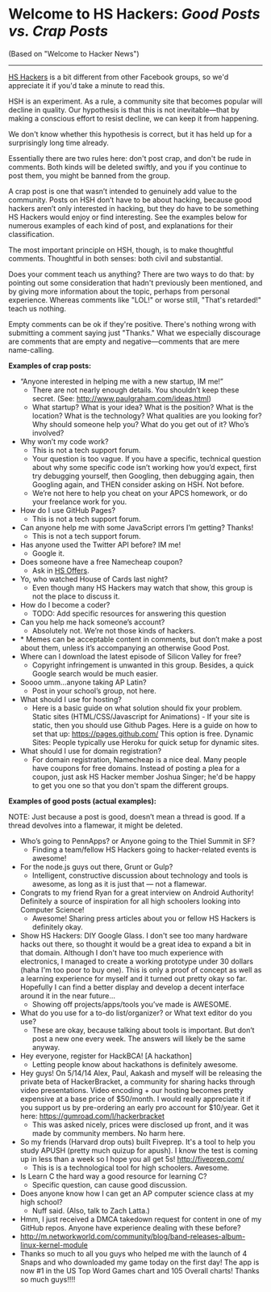 # Welcome to HS Hackers: _Good Posts vs. Crap Posts_

(Based on "Welcome to Hacker News")

---

[HS Hackers](https://www.facebook.com/groups/PennAppsHS/) is a bit different
from other Facebook groups, so we'd appreciate it if you'd take a minute to
read this.

HSH is an experiment. As a rule, a community site that becomes popular will
decline in quality. Our hypothesis is that this is not inevitable—that by
making a conscious effort to resist decline, we can keep it from happening.

We don't know whether this hypothesis is correct, but it has held up for a
surprisingly long time already.

Essentially there are two rules here: don't post crap, and don't be rude in
comments. Both kinds will be deleted swiftly, and you if you continue to post
them, you might be banned from the group.

A crap post is one that wasn’t intended to genuinely add value to the
community. Posts on HSH don’t have to be about hacking, because good hackers
aren’t only interested in hacking, but they do have to be something HS Hackers
would enjoy or find interesting. See the examples below for numerous examples
of each kind of post, and explanations for their classification.

The most important principle on HSH, though, is to make thoughtful comments.
Thoughtful in both senses: both civil and substantial.

Does your comment teach us anything? There are two ways to do that: by pointing
out some consideration that hadn't previously been mentioned, and by giving
more information about the topic, perhaps from personal experience. Whereas
comments like "LOL!" or worse still, "That's retarded!" teach us nothing.

Empty comments can be ok if they're positive. There's nothing wrong with
submitting a comment saying just "Thanks." What we especially discourage are
comments that are empty and negative—comments that are mere name-calling.

**Examples of crap posts:**

* “Anyone interested in helping me with a new startup, IM me!”
  * There are not nearly enough details. You shouldn’t keep these secret. (See:
    http://www.paulgraham.com/ideas.html)
  * What startup? What is your idea? What is the position? What is the
    location? What is the technology? What qualities are you looking for? Why
    should someone help you? What do you get out of it? Who’s involved?
* Why won’t my code work? <link to code>
  * This is not a tech support forum.
  * Your question is too vague. If you have a specific, technical question
    about why some specific code isn’t working how you’d expect, first try
    debugging yourself, then Googling, then debugging again, then Googling
    again, and THEN consider asking on HSH. Not before.
  * We’re not here to help you cheat on your APCS homework, or do your
    freelance work for you.
* How do I use GitHub Pages?
  * This is not a tech support forum.
* Can anyone help me with some JavaScript errors I’m getting? Thanks!
  * This is not a tech support forum.
* Has anyone used the Twitter API before? IM me!
  * Google it.
* Does someone have a free Namecheap coupon?
  * Ask in [HS Offers](https://www.facebook.com/groups/HSOffers/).
* Yo, who watched House of Cards last night?
  * Even though many HS Hackers may watch that show, this group is not the
    place to discuss it.
* How do I become a coder?
  * TODO: Add specific resources for answering this question
* Can you help me hack someone’s account?
  * Absolutely not. We’re not those kinds of hackers.
* <picture of meme>
  * Memes can be acceptable content in comments, but don’t make a post about
    them, unless it’s accompanying an otherwise Good Post.
* Where can I download the latest episode of Silicon Valley for free?
  * Copyright infringement is unwanted in this group. Besides, a quick Google
    search would be much easier.
* Soooo umm…anyone taking AP Latin?
  * Post in your school’s group, not here.
* What should I use for hosting?
  * Here is a basic guide on what solution should fix your problem.
    Static sites (HTML/CSS/Javascript for Animations) - If your site is static, then you should use Github Pages. Here      is a guide on how to set that up: https://pages.github.com/ This option is free.
    Dynamic Sites: People typically use Heroku for quick setup for dynamic sites.
* What should I use for domain registration?
  * For domain registration, Namecheap is a nice deal. Many people have coupons for free domains. Instead of posting a       plea for a coupon, just ask HS Hacker member Joshua Singer; he'd be happy to get you one so that you don't spam         the different groups.

**Examples of good posts (actual examples):**

NOTE: Just because a post is good, doesn’t mean a thread is good. If a thread
devolves into a flamewar, it might be deleted.

* Who’s going to PennApps? or Anyone going to the Thiel Summit in SF?
  * Finding a team/fellow HS Hackers going to hacker-related events is awesome!
* For the node.js guys out there, Grunt or Gulp?
  * Intelligent, constructive discussion about technology and tools is awesome,
    as long as it is just that — not a flamewar.
* Congrats to my friend Ryan for a great interview on Android Authority!
  Definitely a source of inspiration for all high schoolers looking into
  Computer Science! <link to article>
  * Awesome! Sharing press articles about you or fellow HS Hackers is
    definitely okay.
* Show HS Hackers: DIY Google Glass. I don't see too many hardware hacks out
  there, so thought it would be a great idea to expand a bit in that domain.
  Although I don't have too much experience with electronics, I managed to
  create a working prototype under 30 dollars (haha I'm too poor to buy one).
  This is only a proof of concept as well as a learning experience for myself
  and it turned out pretty okay so far. Hopefully I can find a better display
  and develop a decent interface around it in the near future...
  * Showing off projects/apps/tools you’ve made is AWESOME.
* What do you use for a to-do list/organizer? or What text editor do you use?
  * These are okay, because talking about tools is important. But don’t post a
    new one every week. The answers will likely be the same anyway.
* Hey everyone, register for HackBCA! [A hackathon]
  * Letting people know about hackathons is definitely awesome.
* Hey guys! On 5/14/14 Alex, Paul, Aakash and myself will be releasing the
  private beta of HackerBracket, a community for sharing hacks through video
  presentations. Video encoding + our hosting becomes pretty expensive at a base
  price of $50/month. I would really appreciate it if you support us by
  pre-ordering an early pro account for $10/year. Get it here:
  https://gumroad.com/l/hackerbracket
  * This was asked nicely, prices were disclosed up front, and it was made by
    community members. No harm here.
* So my friends (Harvard drop outs) built Fiveprep. It's a tool to help you
  study APUSH (pretty much quizup for apush). I know the test is coming up in
  less than a week so I hope you all get 5s! http://fiveprep.com/
  * This is is a technological tool for high schoolers. Awesome.
* Is Learn C the hard way a good resource for learning C?
  * Specific question, can cause good discussion.
* Does anyone know how I can get an AP computer science class at my high
  school?
  * Nuff said. (Also, talk to Zach Latta.)
* Hmm, I just received a DMCA takedown request for content in one of my GitHub
  repos. Anyone have experience dealing with these before?
* http://m.networkworld.com/community/blog/band-releases-album-linux-kernel-module
* Thanks so much to all you guys who helped me with the launch of 4 Snaps and
  who downloaded my game today on the first day! The app is now #1 in the US
  Top Word Games chart and 105 Overall charts! Thanks so much guys!!!!
